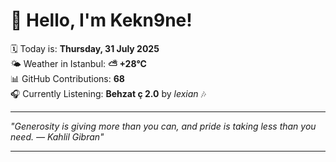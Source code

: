 # 👋 Hello, I'm Kekn9ne!

🗓️ Today is: **Thursday, 31 July 2025**  
🌤️ Weather in Istanbul: **⛅️  +28°C**  
📊 GitHub Contributions: **68**  
🎧 Currently Listening: **Behzat ç 2.0** by *lexian* 🎶

---

_"Generosity is giving more than you can, and pride is taking less than you need. — *Kahlil Gibran*"_

---

